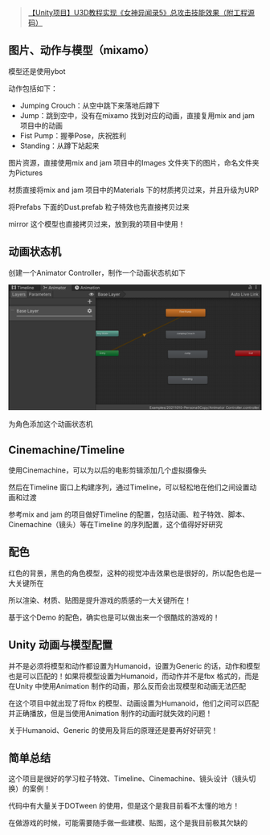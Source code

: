 >[【Unity项目】U3D教程实现《女神异闻录5》总攻击技能效果（附工程源码）](https://www.bilibili.com/video/BV1T4411S7a4)

## 图片、动作与模型（mixamo）

模型还是使用ybot

动作包括如下：

* Jumping Crouch：从空中跳下来落地后蹲下
* Jump：跳到空中，没有在mixamo 找到对应的动画，直接复用mix and jam 项目中的动画
* Fist Pump：握拳Pose，庆祝胜利
* Standing：从蹲下站起来

图片资源，直接使用mix and jam 项目中的Images 文件夹下的图片，命名文件夹为Pictures

材质直接将mix and jam 项目中的Materials 下的材质拷贝过来，并且升级为URP 

将Prefabs 下面的Dust.prefab 粒子特效也先直接拷贝过来

mirror 这个模型也直接拷贝过来，放到我的项目中使用！

## 动画状态机

创建一个Animator Controller，制作一个动画状态机如下

![](./images/01.png)

为角色添加这个动画状态机

## Cinemachine/Timeline

使用Cinemachine，可以为以后的电影剪辑添加几个虚拟摄像头

然后在Timeline 窗口上构建序列，通过Timeline，可以轻松地在他们之间设置动画和过渡

参考mix and jam 的项目做好Timeline 的配置，包括动画、粒子特效、脚本、Cinemachine（镜头）等在Timeline 的序列配置，这个值得好好研究

## 配色

红色的背景，黑色的角色模型，这种的视觉冲击效果也是很好的，所以配色也是一大关键所在

所以渲染、材质、贴图是提升游戏的质感的一大关键所在！

基于这个Demo 的配色，确实也是可以做出来一个很酷炫的游戏的！

## Unity 动画与模型配置

并不是必须将模型和动作都设置为Humanoid，设置为Generic 的话，动作和模型也是可以匹配的！如果将模型设置为Humanoid，而动作并不是fbx 格式的，而是在Unity 中使用Animation 制作的动画，那么反而会出现模型和动画无法匹配

在这个项目中就出现了将fbx 的模型、动画设置为Humanoid，他们之间可以匹配并正确播放，但是当使用Animation 制作的动画时就失效的问题！

关于Humanoid、Generic 的使用及背后的原理还是要再好好研究！

## 简单总结

这个项目是很好的学习粒子特效、Timeline、Cinemachine、镜头设计（镜头切换）的案例！

代码中有大量关于DOTween 的使用，但是这个是我目前看不太懂的地方！

在做游戏的时候，可能需要随手做一些建模、贴图，这个是我目前极其欠缺的
